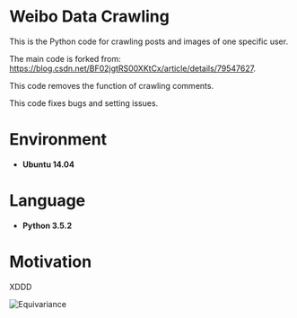 # Weibo Data Crawling
This is the Python code for crawling posts and images of one specific user.

The main code is forked from: https://blog.csdn.net/BF02jgtRS00XKtCx/article/details/79547627. 

This code removes the function of crawling comments.

This code fixes bugs and setting issues.

# Environment

* __Ubuntu 14.04__

# Language

* __Python 3.5.2__

# Motivation

XDDD

![Equivariance](https://github.com/HeZhang1994/weibo-text-img-crawl/blob/master/JuJingyi.jpg)
